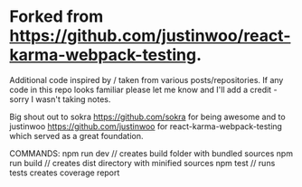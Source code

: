 # Forked from https://github.com/justinwoo/react-karma-webpack-testing.
Additional code inspired by / taken from various posts/repositories.
If any code in this repo looks familiar please let me know and I'll add a credit - sorry I wasn't taking notes.

Big shout out to sokra https://github.com/sokra for being awesome and to justinwoo https://github.com/justinwoo for
react-karma-webpack-testing which served as a great foundation.

COMMANDS:
npm run dev     // creates build folder with bundled sources
npm run build   // creates dist directory with minified sources
npm test        // runs tests creates coverage report
